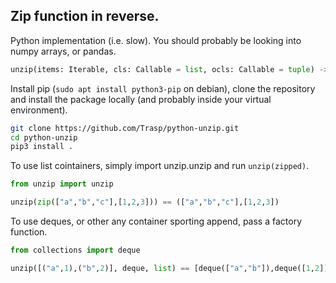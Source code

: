 Zip function in reverse.
------------------------

Python implementation (i.e. slow). You should probably be looking into numpy arrays, or pandas.

```python
unzip(items: Iterable, cls: Callable = list, ocls: Callable = tuple) -> Iterable:
```

Install pip (`sudo apt install python3-pip` on debian), clone the repository and install the package locally (and probably inside your virtual environment).

```bash
git clone https://github.com/Trasp/python-unzip.git
cd python-unzip
pip3 install .
```

To use list cointainers, simply import unzip.unzip and run `unzip(zipped)`.

```python
from unzip import unzip

unzip(zip(["a","b","c"],[1,2,3])) == (["a","b","c"],[1,2,3])
```

To use deques, or other any container sporting append, pass a factory function.

```python
from collections import deque

unzip([("a",1),("b",2)], deque, list) == [deque(["a","b"]),deque([1,2])]
```
